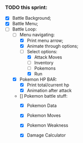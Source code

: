 ### TODO this sprint:

- [x]   Battle Background;
- [x]   Battle Menu;
- [ ]   Battle Loop:
    - [ ]   Menu navigating:
        - [x] Print menu arrow;
        - [x] Animate through options;
        - [ ] Select options:
            - [x] Attack Moves 
            - [ ] Inventory
            - [ ] Pokemons
            - [x] Run
    - [x]   Pokemon HP BAR:
        - [x] Print total/current hp
        - [x] Animation after attack
    - []   Pokemon battle stuff:
        - [x] Pokemon Data
        - [x] Pokemon Moves
        - [x] Pokemon Weakness
        - [x] Damage Calculator


<!-- TODO: fix bug: -->
<!-- NAVIGATING IN AND OUT ATTACK MENU -->


